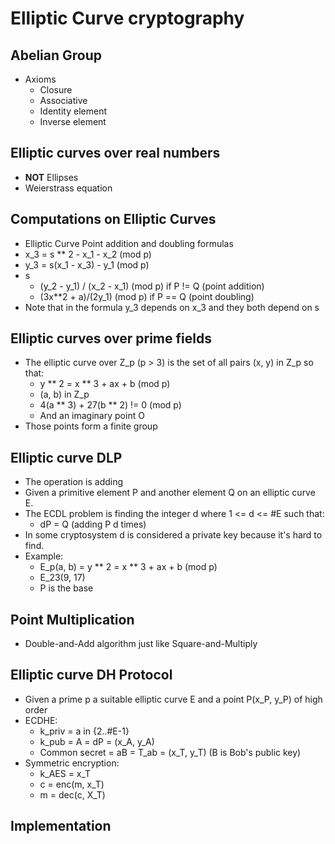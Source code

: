 # Elliptic Curve cryptography

## Abelian Group

- Axioms
  - Closure
  - Associative
  - Identity element
  - Inverse element

## Elliptic curves over real numbers

- **NOT** Ellipses
- Weierstrass equation

## Computations on Elliptic Curves

- Elliptic Curve Point addition and doubling formulas
- x_3 = s ** 2 - x_1 - x_2 (mod p)
- y_3 = s(x_1 - x_3) - y_1 (mod p)
- s
  - (y_2 - y_1) / (x_2 - x_1) (mod p) if P != Q (point addition)
  - (3x**2 + a)/(2y_1) (mod p) if P == Q (point doubling)
- Note that in the formula y_3 depends on x_3 and they both depend on s

## Elliptic curves over prime fields

- The elliptic curve over Z_p (p > 3) is the set of all pairs (x, y) in Z_p so that:
  - y ** 2 = x ** 3 + ax + b (mod p)
  - (a, b) in Z_p
  - 4(a ** 3) + 27(b ** 2) != 0 (mod p)
  - And an imaginary point O
- Those points form a finite group

## Elliptic curve DLP

- The operation is adding
- Given a primitive element P and another element Q on an elliptic curve E.
- The ECDL problem is finding the integer d where 1 <= d <= #E such that:
  - dP = Q (adding P d times)
- In some cryptosystem d is considered a private key because it's hard to find.
- Example:
  - E_p(a, b) = y ** 2 = x ** 3  + ax + b (mod p)
  - E_23(9, 17)
  - P is the base

## Point Multiplication

- Double-and-Add algorithm just like Square-and-Multiply

## Elliptic curve DH Protocol

- Given a prime p a suitable elliptic curve E and a point P(x_P, y_P) of high order
- ECDHE:
  - k_priv = a in {2..#E-1}
  - k_pub = A = dP = (x_A, y_A)
  - Common secret = aB = T_ab = (x_T, y_T) (B is Bob's public key)
- Symmetric encryption:
  - k_AES = x_T
  - c = enc(m, x_T)
  - m = dec(c, X_T)

## Implementation
